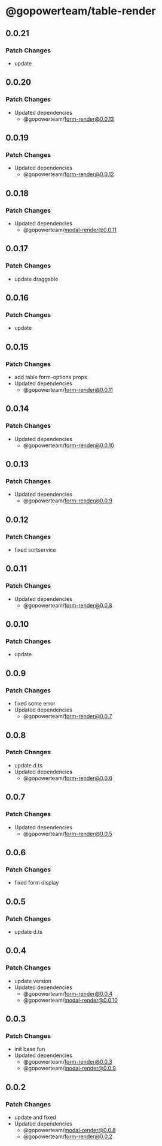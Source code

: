 # @gopowerteam/table-render

## 0.0.21

### Patch Changes

- update

## 0.0.20

### Patch Changes

- Updated dependencies
  - @gopowerteam/form-render@0.0.13

## 0.0.19

### Patch Changes

- Updated dependencies
  - @gopowerteam/form-render@0.0.12

## 0.0.18

### Patch Changes

- Updated dependencies
  - @gopowerteam/modal-render@0.0.11

## 0.0.17

### Patch Changes

- update draggable

## 0.0.16

### Patch Changes

- update

## 0.0.15

### Patch Changes

- add table form-options props
- Updated dependencies
  - @gopowerteam/form-render@0.0.11

## 0.0.14

### Patch Changes

- Updated dependencies
  - @gopowerteam/form-render@0.0.10

## 0.0.13

### Patch Changes

- Updated dependencies
  - @gopowerteam/form-render@0.0.9

## 0.0.12

### Patch Changes

- fixed sortservice

## 0.0.11

### Patch Changes

- Updated dependencies
  - @gopowerteam/form-render@0.0.8

## 0.0.10

### Patch Changes

- update

## 0.0.9

### Patch Changes

- fixed some error
- Updated dependencies
  - @gopowerteam/form-render@0.0.7

## 0.0.8

### Patch Changes

- update d.ts
- Updated dependencies
  - @gopowerteam/form-render@0.0.6

## 0.0.7

### Patch Changes

- Updated dependencies
  - @gopowerteam/form-render@0.0.5

## 0.0.6

### Patch Changes

- fixed form display

## 0.0.5

### Patch Changes

- update d.ts

## 0.0.4

### Patch Changes

- update version
- Updated dependencies
  - @gopowerteam/form-render@0.0.4
  - @gopowerteam/modal-render@0.0.10

## 0.0.3

### Patch Changes

- init base fun
- Updated dependencies
  - @gopowerteam/form-render@0.0.3
  - @gopowerteam/modal-render@0.0.9

## 0.0.2

### Patch Changes

- update and fixed
- Updated dependencies
  - @gopowerteam/modal-render@0.0.8
  - @gopowerteam/form-render@0.0.2

